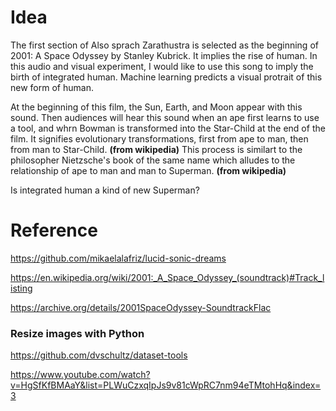 # Idea
The first section of Also sprach Zarathustra is selected as the beginning of 2001: A Space Odyssey by Stanley Kubrick. It implies the rise of human.
In this audio and visual experiment, I would like to use this song to imply the birth of integrated human. Machine learning predicts a visual protrait of this new form of human.

At the beginning of this film, the Sun, Earth, and Moon appear with this sound. Then audiences will hear this sound when an ape first learns to use a tool, and whrn Bowman is transformed into the Star-Child at the end of the film. It signifies evolutionary transformations, first from ape to man, then from man to Star-Child. **(from wikipedia)** This process is similart to the philosopher Nietzsche's book of the same name which alludes to the relationship of ape to man and man to Superman. **(from wikipedia)**

Is integrated human a kind of new Superman?


# Reference

https://github.com/mikaelalafriz/lucid-sonic-dreams

https://en.wikipedia.org/wiki/2001:_A_Space_Odyssey_(soundtrack)#Track_listing

https://archive.org/details/2001SpaceOdyssey-SoundtrackFlac

### Resize images with Python
https://github.com/dvschultz/dataset-tools

https://www.youtube.com/watch?v=HgSfKfBMAaY&list=PLWuCzxqIpJs9v81cWpRC7nm94eTMtohHq&index=3
